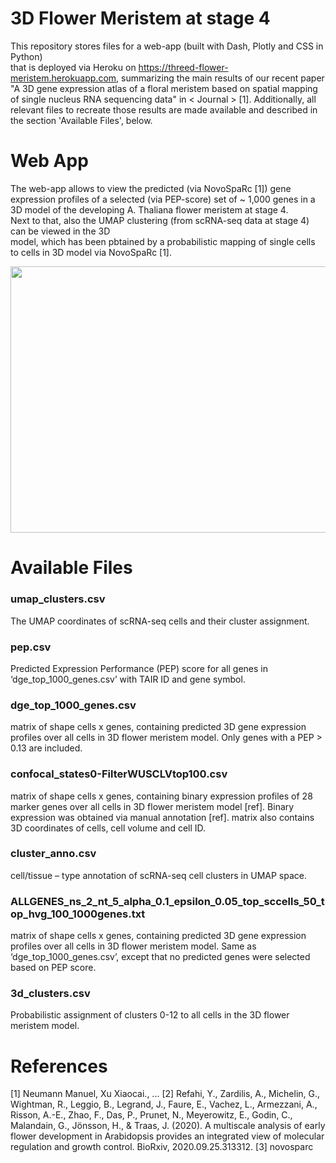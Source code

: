 # 3D Flower Meristem at stage 4
This repository stores files for a web-app (built with Dash, Plotly and CSS in Python)  
that is deployed via Heroku on https://threed-flower-meristem.herokuapp.com, summarizing the main results of our recent paper "A 3D gene expression atlas of a floral meristem based on spatial mapping of single nucleus RNA sequencing data" in < Journal > [1]. Additionally, all relevant files to recreate those results are made available and described in the section 'Available Files', below.

# Web App
The web-app allows to view the predicted (via NovoSpaRc [1]) gene expression profiles of a selected (via PEP-score) set of ~ 1,000 genes in a 3D model of the developing A. Thaliana flower meristem at stage 4.  
Next to that, also the UMAP clustering (from scRNA-seq data at stage 4) can be viewed in the 3D  
model, which has been pbtained by a probabilistic mapping of single cells to cells in 3D model via NovoSpaRc [1].   

<p align="center">
  <img src="https://user-images.githubusercontent.com/43107602/67617122-28c14300-f7e0-11e9-9bf0-c58b5b535cbd.png"        height="426.31" width="757.89">
 </p>

# Available Files
### umap_clusters.csv
The UMAP coordinates of scRNA-seq cells and their cluster assignment.

### pep.csv
Predicted Expression Performance (PEP) score for all genes in ‘dge_top_1000_genes.csv’ with TAIR ID and gene symbol.

### dge_top_1000_genes.csv
matrix of shape cells x genes, containing predicted 3D gene expression profiles over all cells in 3D flower meristem model. Only genes with a PEP > 0.13 are included.

### confocal_states0-FilterWUSCLVtop100.csv
matrix of shape cells x genes, containing binary expression profiles of 28 marker genes over all cells in 3D flower meristem model [ref]. Binary expression was obtained via manual annotation [ref]. matrix also contains 3D coordinates of cells, cell volume and cell ID.

### cluster_anno.csv
cell/tissue – type annotation of scRNA-seq cell clusters in UMAP space.

### ALLGENES_ns_2_nt_5_alpha_0.1_epsilon_0.05_top_sccells_50_top_hvg_100_1000genes.txt
matrix of shape cells x genes, containing predicted 3D gene expression profiles over all cells in 3D flower meristem model. Same as ‘dge_top_1000_genes.csv’, except that no predicted genes were selected based on PEP score.

### 3d_clusters.csv
Probabilistic assignment of clusters 0-12 to all cells in the 3D flower meristem model.

# References
[1] Neumann Manuel, Xu Xiaocai., ... 
[2] Refahi, Y., Zardilis, A., Michelin, G., Wightman, R., Leggio, B., Legrand, J., Faure, E., Vachez, L., Armezzani, A., Risson, A.-E., Zhao, F., Das, P., Prunet, N., Meyerowitz, E., Godin, C., Malandain, G., Jönsson, H., & Traas, J. (2020). A multiscale analysis of early flower development in Arabidopsis provides an integrated view of molecular regulation and growth control. BioRxiv, 2020.09.25.313312.
[3] novosparc




